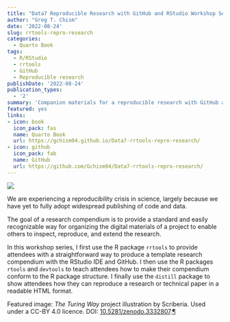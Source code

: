 ```yaml
---
title: "Data7 Reproducible Research with GitHub and RStudio Workshop Series"
author: "Greg T. Chism"
date: '2022-08-24'
slug: rrtools-repro-research
categories:
  - Quarto Book
tags:
  - R/RStudio
  - rrtools
  - GitHub
  - Reproducible research
publishDate: '2022-08-24'
publication_types:
  - '2'
summary: 'Companion materials for a reproducible research with GitHub and RStudio workshop series I developed at the UArizona Data Science Institute.'
featured: yes
links:
- icon: book
  icon_pack: fas
  name: Quarto Book
  url: https://gchism94.github.io/Data7-rrtools-repro-research/
- icon: github
  icon_pack: fab
  name: GitHub
  url: https://github.com/Gchism94/Data7-rrtools-repro-research/
---
```


![](Repro.jpeg)

We are experiencing a reproducibility crisis in science, largely because we have yet to fully adopt widespread publishing of code and data.

The goal of a research compendium is to provide a standard and easily recognizable way for organizing the digital materials of a project to enable others to inspect, reproduce, and extend the research.

In this workshop series, I first use the R package `rrtools` to provide attendees with a straightforward way to produce a template research compendium with the RStudio IDE and GitHub. I then use the R packages `rtools` and `devtools` to teach attendees how to make their compendium conform to the R package structure. I finally use the `distill` package to show attendees how they can reproduce a research or technical paper in a readable HTML format.

Featured image: *The Turing Way* project illustration by Scriberia. Used under a CC-BY 4.0 licence. DOI: [10.5281/zenodo.3332807](https://doi.org/10.5281/zenodo.3332807).[¶](https://the-turing-way.netlify.app/reproducible-research/compendia.html#research-compendium "Permalink to this image")
